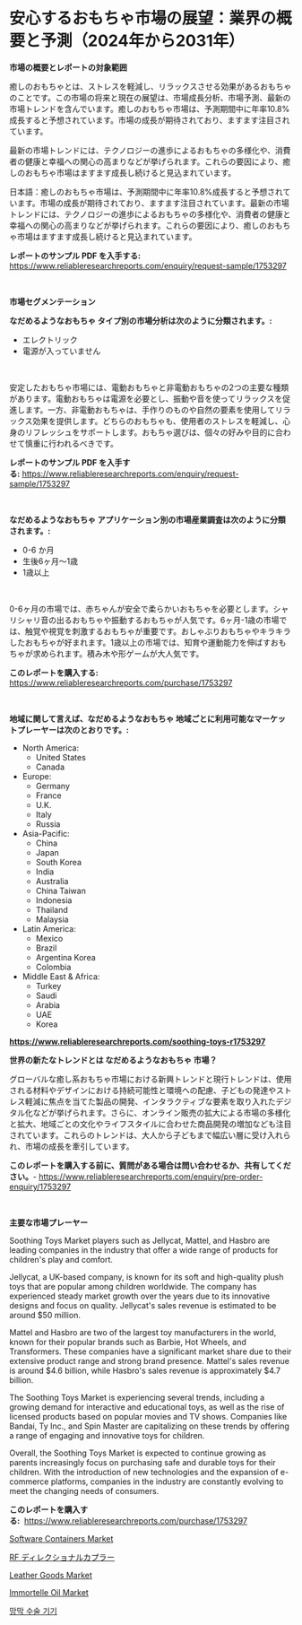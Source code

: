 <p><h1>安心するおもちゃ市場の展望：業界の概要と予測（2024年から2031年）</h1></p><p><strong>市場の概要とレポートの対象範囲</strong></p>
<p><p>癒しのおもちゃとは、ストレスを軽減し、リラックスさせる効果があるおもちゃのことです。この市場の将来と現在の展望は、市場成長分析、市場予測、最新の市場トレンドを含んでいます。癒しのおもちゃ市場は、予測期間中に年率10.8%成長すると予想されています。市場の成長が期待されており、ますます注目されています。</p><p>最新の市場トレンドには、テクノロジーの進歩によるおもちゃの多様化や、消費者の健康と幸福への関心の高まりなどが挙げられます。これらの要因により、癒しのおもちゃ市場はますます成長し続けると見込まれています。</p><p>日本語：癒しのおもちゃ市場は、予測期間中に年率10.8%成長すると予想されています。市場の成長が期待されており、ますます注目されています。最新の市場トレンドには、テクノロジーの進歩によるおもちゃの多様化や、消費者の健康と幸福への関心の高まりなどが挙げられます。これらの要因により、癒しのおもちゃ市場はますます成長し続けると見込まれています。</p></p>
<p><strong>レポートのサンプル PDF を入手する:</strong> <a href="https://www.reliableresearchreports.com/enquiry/request-sample/1753297">https://www.reliableresearchreports.com/enquiry/request-sample/1753297</a></p>
<p>&nbsp;</p>
<p><strong>市場セグメンテーション</strong></p>
<p><strong>なだめるようなおもちゃ タイプ別の市場分析は次のように分類されます。:</strong></p>
<p><ul><li>エレクトリック</li><li>電源が入っていません</li></ul></p>
<p>&nbsp;</p>
<p><p>安定したおもちゃ市場には、電動おもちゃと非電動おもちゃの2つの主要な種類があります。電動おもちゃは電源を必要とし、振動や音を使ってリラックスを促進します。一方、非電動おもちゃは、手作りのものや自然の要素を使用してリラックス効果を提供します。どちらのおもちゃも、使用者のストレスを軽減し、心身のリフレッシュをサポートします。おもちゃ選びは、個々の好みや目的に合わせて慎重に行われるべきです。</p></p>
<p><strong>レポートのサンプル PDF を入手する:</strong>&nbsp;<a href="https://www.reliableresearchreports.com/enquiry/request-sample/1753297">https://www.reliableresearchreports.com/enquiry/request-sample/1753297</a></p>
<p>&nbsp;</p>
<p><strong> なだめるようなおもちゃ アプリケーション別の市場産業調査は次のように分類されます。:</strong></p>
<p><ul><li>0-6 か月</li><li>生後6ヶ月～1歳</li><li>1歳以上</li></ul></p>
<p>&nbsp;</p>
<p><p>0-6ヶ月の市場では、赤ちゃんが安全で柔らかいおもちゃを必要とします。シャリシャリ音の出るおもちゃや振動するおもちゃが人気です。6ヶ月-1歳の市場では、触覚や視覚を刺激するおもちゃが重要です。おしゃぶりおもちゃやキラキラしたおもちゃが好まれます。1歳以上の市場では、知育や運動能力を伸ばすおもちゃが求められます。積み木や形ゲームが大人気です。</p></p>
<p><strong>このレポートを購入する:</strong>&nbsp; <a href="https://www.reliableresearchreports.com/purchase/1753297">https://www.reliableresearchreports.com/purchase/1753297</a></p>
<p>&nbsp;</p>
<p><strong>地域に関して言えば、なだめるようなおもちゃ 地域ごとに利用可能なマーケットプレーヤーは次のとおりです。:</strong></p>
<p><ul>
    <li>
        North America:
        <ul>
            <li>United States</li>
            <li>Canada</li>
        </ul>
    </li>
    <li>
        Europe:
        <ul>
            <li>Germany</li>
            <li>France</li>
            <li>U.K.</li>
            <li>Italy</li>
            <li>Russia</li>
        </ul>
    </li>
    <li>
        Asia-Pacific:
        <ul>
            <li>China</li>
            <li>Japan</li>
            <li>South Korea</li>
            <li>India</li>
            <li>Australia</li>
            <li>China Taiwan</li>
            <li>Indonesia</li>
            <li>Thailand</li>
            <li>Malaysia</li>
        </ul>
    </li>
    <li>
        Latin America:
        <ul>
            <li>Mexico</li>
            <li>Brazil</li>
            <li>Argentina Korea</li>
            <li>Colombia</li>
        </ul>
    </li>
    <li>
        Middle East & Africa:
        <ul>
            <li>Turkey</li>
            <li>Saudi</li>
            <li>Arabia</li>
            <li>UAE</li>
            <li>Korea</li>
        </ul>
    </li>
    </ul></p>
<p><strong><a href="https://www.reliableresearchreports.com/soothing-toys-r1753297">https://www.reliableresearchreports.com/soothing-toys-r1753297</a></strong>&nbsp;</p>
<p><strong>世界の新たなトレンドとは なだめるようなおもちゃ 市場？</strong></p>
<p><p>グローバルな癒し系おもちゃ市場における新興トレンドと現行トレンドは、使用される材料やデザインにおける持続可能性と環境への配慮、子どもの発達やストレス軽減に焦点を当てた製品の開発、インタラクティブな要素を取り入れたデジタル化などが挙げられます。さらに、オンライン販売の拡大による市場の多様化と拡大、地域ごとの文化やライフスタイルに合わせた商品開発の増加なども注目されています。これらのトレンドは、大人から子どもまで幅広い層に受け入れられ、市場の成長を牽引しています。</p></p>
<p><strong>このレポートを購入する前に、質問がある場合は問い合わせるか、共有してください。</strong>- <a href="https://www.reliableresearchreports.com/enquiry/pre-order-enquiry/1753297">https://www.reliableresearchreports.com/enquiry/pre-order-enquiry/1753297</a></p>
<p>&nbsp;</p>
<p><strong>主要な市場プレーヤー</strong></p>
<p><p>Soothing Toys Market players such as Jellycat, Mattel, and Hasbro are leading companies in the industry that offer a wide range of products for children's play and comfort.</p><p>Jellycat, a UK-based company, is known for its soft and high-quality plush toys that are popular among children worldwide. The company has experienced steady market growth over the years due to its innovative designs and focus on quality. Jellycat's sales revenue is estimated to be around $50 million.</p><p>Mattel and Hasbro are two of the largest toy manufacturers in the world, known for their popular brands such as Barbie, Hot Wheels, and Transformers. These companies have a significant market share due to their extensive product range and strong brand presence. Mattel's sales revenue is around $4.6 billion, while Hasbro's sales revenue is approximately $4.7 billion.</p><p>The Soothing Toys Market is experiencing several trends, including a growing demand for interactive and educational toys, as well as the rise of licensed products based on popular movies and TV shows. Companies like Bandai, Ty Inc., and Spin Master are capitalizing on these trends by offering a range of engaging and innovative toys for children.</p><p>Overall, the Soothing Toys Market is expected to continue growing as parents increasingly focus on purchasing safe and durable toys for their children. With the introduction of new technologies and the expansion of e-commerce platforms, companies in the industry are constantly evolving to meet the changing needs of consumers.</p></p>
<p><strong>このレポートを購入する:</strong>&nbsp;&nbsp;<a href="https://www.reliableresearchreports.com/purchase/1753297">https://www.reliableresearchreports.com/purchase/1753297</a></p>
<p><p><a href="https://github.com/markusgodoy/Market-Research-Report-List-2/blob/main/software-containers-market.md">Software Containers Market</a></p><p><a href="https://medium.com/@charityrice70/rf%E3%83%87%E3%82%A3%E3%83%AC%E3%82%AF%E3%82%B7%E3%83%A7%E3%83%8A%E3%83%AB%E3%82%AB%E3%83%97%E3%83%A9%E5%B8%82%E5%A0%B4%E5%B1%95%E6%9C%9B-%E6%A5%AD%E7%95%8C%E6%A6%82%E8%A6%81%E3%81%A8%E4%BA%88%E6%B8%AC-2024%E5%B9%B4%E3%81%8B%E3%82%892031%E5%B9%B4-6352e29b06c7">RF ディレクショナルカプラー</a></p><p><a href="https://www.linkedin.com/pulse/analyzing-leather-goods-market-global-industry-perspective-q1c9e?trackingId=pYy5Cg24ZnCBc1RZxjQgxg%3D%3D">Leather Goods Market</a></p><p><a href="https://issuu.com/reportprime-2/docs/immortelle-oil-market-size-2030.pptx">Immortelle Oil Market</a></p><p><a href="https://medium.com/@jesseperry626/%EB%A7%9D%EB%A7%89-%EC%88%98%EC%88%A0-%EA%B8%B0%EA%B8%B0-%EC%8B%9C%EC%9E%A5-%EB%B3%B4%EA%B3%A0%EC%84%9C%EB%8A%94-%EC%9D%B4-%EC%8B%9C%EC%9E%A5%EC%9D%98-%EC%B5%9C%EC%8B%A0-%ED%8A%B8%EB%A0%8C%EB%93%9C%EC%99%80-%EC%84%B1%EC%9E%A5-%EA%B8%B0%ED%9A%8C%EB%A5%BC-%EB%B3%B4%EC%97%AC%EC%A4%8D%EB%8B%88%EB%8B%A4-37147a4bc4fa">망막 수술 기기</a></p></p>